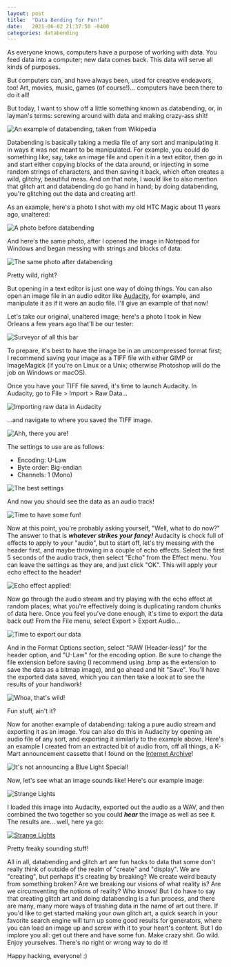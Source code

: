 ```yaml
---
layout: post
title:  "Data Bending for Fun!"
date:   2021-06-02 21:37:50 -0400
categories: databending
---
```


As everyone knows, computers have a purpose of working with data. You feed data into a computer; new data comes back. This data will serve all kinds of purposes.

But computers can, and have always been, used for creative endeavors, too! Art, movies, music, games (of course!)... computers have been there to do it all!

But today, I want to show off a little something known as databending, or, in layman's terms: screwing around with data and making crazy-ass shit!

![An example of databending, taken from Wikipedia](/assets/databend-example.png)

Databending is basically taking a media file of any sort and manipulating it in ways it was not meant to be manipulated. For example, you could do something like, say, take an image file and open it in a text editor, then go in and start either copying blocks of the data around, or injecting in some random strings of characters, and then saving it back, which often creates a wild, glitchy, beautiful mess. And on that note, I would like to also mention that glitch art and databending do go hand in hand; by doing databending, you're glitching out the data and creating art!

As an example, here's a photo I shot with my old HTC Magic about 11 years ago, unaltered:

![A photo before databending](/assets/light-paint.jpg)

And here's the same photo, after I opened the image in Notepad for Windows and began messing with strings and blocks of data:

![The same photo after databending](/assets/glitched.jpg)

Pretty wild, right?

But opening in a text editor is just one way of doing things. You can also open an image file in an audio editor like [Audacity](https://www.audacityteam.org/), for example, and manipulate it as if it were an audio file. I'll give an example of that now!

Let's take our original, unaltered image; here's a photo I took in New Orleans a few years ago that'll be our tester:

![Surveyor of all this bar](/assets/jester-unbent.jpg)

To prepare, it's best to have the image be in an umcompressed format first; I recommend saving your image as a TIFF file with either GIMP or ImageMagick (if you're on Linux or a Unix; otherwise Photoshop will do the job on Windows or macOS).

Once you have your TIFF file saved, it's time to launch Audacity. In Audacity, go to File > Import > Raw Data...

![Importing raw data in Audacity](/assets/audacity1.png)

...and navigate to where you saved the TIFF image.

![Ahh, there you are!](/assets/audacity2.png)

The settings to use are as follows:

- Encoding: U-Law
- Byte order: Big-endian
- Channels: 1 (Mono)

![The best settings](/assets/audacity3.png)

And now you should see the data as an audio track!

![Time to have some fun!](/assets/audacity4.png)

Now at this point, you're probably asking yourself, "Well, what to do now?" The answer to that is ***whatever strikes your fancy!*** Audacity is chock full of effects to apply to your "audio", but to start off, let's try messing with the header first, and maybe throwing in a couple of echo effects. Select the first 5 seconds of the audio track, then select "Echo" from the Effect menu. You can leave the settings as they are, and just click "OK". This will apply your echo effect to the header!

![Echo effect applied!](/assets/audacity5.png)

Now go through the audio stream and try playing with the echo effect at random places; what you're effectively doing is duplicating random chunks of data here. Once you feel you've done enough, it's time to export the data back out! From the File menu, select Export > Export Audio...

![Time to export our data](/assets/audacity6.png)

And in the Format Options section, select "RAW (Header-less)" for the header option, and "U-Law" for the encoding option. Be sure to change the file extension before saving (I recommend using .bmp as the extension to save the data as a bitmap image), and go ahead and hit "Save". You'll have the exported data saved, which you can then take a look at to see the results of your handiwork!

![Whoa, that's wild!](/assets/jester3.png)

Fun stuff, ain't it?

Now for another example of databending: taking a pure audio stream and exporting it as an image. You can also do this in Audacity by opening an audio file of any sort, and exporting it similarly to the example above. Here's an example I created from an extracted bit of audio from, off all things, a K-Mart announcement cassette that I found on the [Internet Archive](https://archive.org/details/attentionkmartshoppers)!

![It's not announcing a Blue Light Special!](/assets/1962.jpg)

Now, let's see what an image sounds like! Here's our example image:

![Strange Lights](/assets/strange-lights.jpg)

I loaded this image into Audacity, exported out the audio as a WAV, and then combined the two together so you could ***hear*** the image as well as see it. The results are... well, here ya go:

[![Strange Lights](https://img.youtube.com/vi/vd7Oo8Ly9yo/0.jpg)](https://youtu.be/vd7Oo8Ly9yo "Strange Lights")

Pretty freaky sounding stuff!

All in all, databending and glitch art are fun hacks to data that some don't really think of outside of the realm of "create" and "display". We are "creating", but perhaps it's creating by breaking? We create weird beauty from something broken? Are we breaking our visions of what reality is? Are we circumventing the notions of reality? Who knows! But I do have to say that creating glitch art and doing databending is a fun process, and there are many, many more ways of trashing data in the name of art out there. If you'd like to get started making your own glitch art, a quick search in your favorite search engine will turn up some good results for generators, where you can load an image up and screw with it to your heart's content. But I do implore you all: get out there and have some fun. Make crazy shit. Go wild. Enjoy yourselves. There's no right or wrong way to do it!

Happy hacking, everyone! :)